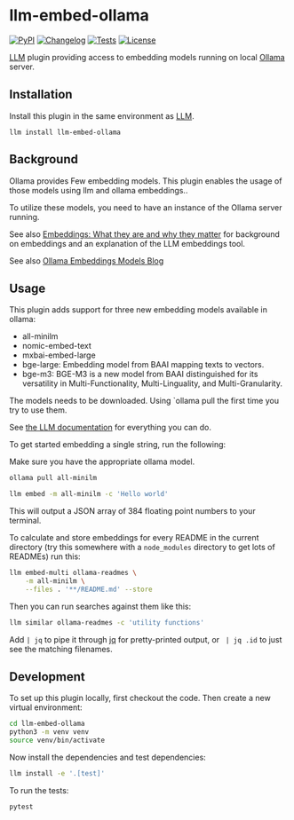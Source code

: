 # llm-embed-ollama

[![PyPI](https://img.shields.io/pypi/v/llm-embed-ollama.svg)](https://pypi.org/project/llm-embed-ollama/)
[![Changelog](https://img.shields.io/github/v/release/sukhbinder/llm-embed-ollama?include_prereleases&label=changelog)](https://github.com/sukhbinder/llm-embed-ollama/releases)
[![Tests](https://github.com/sukhbinder/llm-embed-ollama/workflows/Test/badge.svg)](https://github.com/sukhbinder/llm-embed-ollama/actions?query=workflow%3ATest)
[![License](https://img.shields.io/badge/license-Apache%202.0-blue.svg)](https://github.com/sukhbinder/llm-embed-ollama/blob/main/LICENSE)

[LLM](https://llm.datasette.io/) plugin providing access to embedding models running on local [Ollama](https://ollama.ai) server.


## Installation

Install this plugin in the same environment as [LLM](https://llm.datasette.io/).

    llm install llm-embed-ollama

## Background

Ollama provides Few embedding models. This plugin enables the usage of those models using llm and ollama embeddings..

To utilize these models, you need to have an instance of the Ollama server running.

See also [Embeddings: What they are and why they matter](https://simonillison.net/2023/Oct/23/embeddings/) for background on embeddings and an explanation of the LLM embeddings tool.

See also [Ollama Embeddings Models Blog](https://ollama.com/blog/embedding-models)


## Usage

This plugin adds support for three new embedding models available in ollama:

- all-minilm
- nomic-embed-text
- mxbai-embed-large
- bge-large: Embedding model from BAAI mapping texts to vectors.
- bge-m3: BGE-M3 is a new model from BAAI distinguished for its versatility in Multi-Functionality, Multi-Linguality, and Multi-Granularity.

The models needs to be downloaded. Using `ollama pull <model-name> the first time you try to use them.

See [the LLM documentation](https://llm.datasette.io/en/stable/embeddings/index.html) for everything you can do.

To get started embedding a single string, run the following:

Make sure you have the appropriate ollama model.

```bash
ollama pull all-minilm
```

```bash
llm embed -m all-minilm -c 'Hello world'
```
This will output a JSON array of 384 floating point numbers to your terminal.

To calculate and store embeddings for every README in the current directory (try this somewhere with a `node_modules` directory to get lots of READMEs) run this:

```bash
llm embed-multi ollama-readmes \
    -m all-minilm \
    --files . '**/README.md' --store
```

Then you can run searches against them like this:

```bash
llm similar ollama-readmes -c 'utility functions'
```
Add `| jq` to pipe it through [jq](https://jqlang.github.io/jq/) for pretty-printed output, or ` | jq .id` to just see the matching filenames.

## Development

To set up this plugin locally, first checkout the code. Then create a new virtual environment:

```bash
cd llm-embed-ollama
python3 -m venv venv
source venv/bin/activate
```

Now install the dependencies and test dependencies:

```bash
llm install -e '.[test]'
```

To run the tests:
```bash
pytest
```
